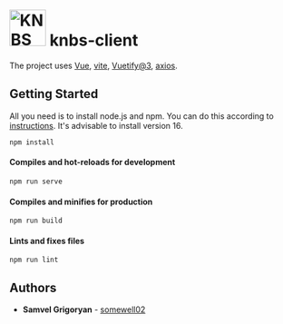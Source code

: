 # <img src="https://i.ibb.co/S5CvBX2/oie-mju-UGNgl-Fz-Kl.png" alt="KNBS" title="KNBS" width=64> knbs-client

The project uses [Vue](https://vuejs.org/guide/introduction.html), [vite](https://vitejs.dev/guide/), [Vuetify@3](https://next.vuetifyjs.com/en/components/all/), [axios](https://npmjs.org/axios).


## Getting Started

All you need is to install node.js and npm. You can do this according to [instructions](https://nodejs.org/en/download/).  It's advisable to install version 16.

```
npm install
```

#### Compiles and hot-reloads for development
```
npm run serve
```

#### Compiles and minifies for production
```
npm run build
```

#### Lints and fixes files
```
npm run lint
```

## Authors

* **Samvel Grigoryan** - [somewell02](https://github.com/somewell02)
